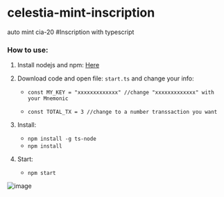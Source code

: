 # celestia-mint-inscription
auto mint cia-20 #Inscription with typescript



### How to use:


1. Install nodejs and npm: [Here](https://phoenixnap.com/kb/install-node-js-npm-on-windows)


2. Download code and open file: `start.ts` and change your info:

    -  `const MY_KEY = "xxxxxxxxxxxxx" //change "xxxxxxxxxxxxx" with your Mnemonic`
    
    -  `const TOTAL_TX = 3 //change to a number transsaction you want`

3. Install:
    - `npm install -g ts-node`
    -  `npm install`

4. Start:
    -  `npm start`

![image](https://github.com/solotop999/celestia-mint-inscription/assets/24671262/a5785558-4c95-4fde-8399-9eb1b5389e4d)
